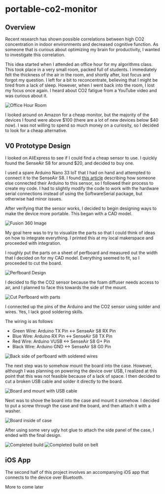 # portable-co2-monitor

## Overview

Recent research has shown possible correlations between high CO2 concentration in indoor environments and decreased cognitive function. As someone that is curious about optimizing my brain for productivity, I wanted to investigate this correlation.

This idea started when I attended an office hour for my algorithms class. This took place in a very small room, packed full of students. I immediately felt the thickness of the air in the room, and shortly after, lost focus and forgot my question. I left for a bit to reconcentrate, believing that I might be tired from a lack of sleep. However, when I went back into the room, I lost my focus once again. I heard about CO2 fatigue from a YouTube video and was curious about it.

![Office Hour Room](docs/images/Office%20Room.jpeg)

I looked around on Amazon for a cheap monitor, but the majority of the devices I found were above $100 (there are a lot of new devices below $40 now). I was not willing to spend so much money on a curiosity, so I decided to look for a cheap alternative.

## V0 Prototype Design

I looked on AliExpress to see if I could find a cheap sensor to use. I quickly found the SenseAir S8 for around $20, and decided to buy one.

I used a spare Arduino Nano 33 IoT that I had on hand and attempted to connect it to the SenseAir S8. I found [this article](https://karlduino.org/CO2monitor/) describing how someone else connected their Arduino to this sensor, so I followed their process to create my code. I had to slightly modify the code to work with the hardware serial connections instead of using the SoftwareSerial package, but otherwise had minor issues.

After verifying that the sensor works, I decided to begin designing ways to make the device more portable. This began with a CAD model.

![Fusion 360 Image](docs/images/Fusion%20360%201.png)

My goal here was to try to visualize the parts so that I could think of ideas on how to integrate everything. I printed this at my local makerspace and proceeded with integration.

I roughly put the parts on a sheet of perfboard and measured out the width that I decided on for my CAD model. Everything seemed to fit, so I proceeded to cut the board.

![Perfboard Design](docs/images/Design%201.jpg)

I decided to flip the CO2 sensor because the foam diffuser needs access to air, and I planned to face this towards the side of the mount.

![Cut Perfboard with parts](docs/images/Design%203.jpg)

I connected up the pins of the Arduino and the CO2 sensor using solder and wires. Yes, I lack good soldering skills.

The wiring is as follows

- Green Wire: Arduino TX Pin <-> SenseAir S8 RX Pin
- Blue Wire: Arduino RX Pin <-> SenseAir S8 TX Pin
- Red Wire: Arduino VUSB <-> SenseAir S8 G+ Pin
- Black Wire: Arduino GND <-> SenseAir S8 G0 Pin

![Back side of perfboard with soldered wires](docs/images/Design%202.jpg)

The next step was to somehow mount the board into the case. However, although I was planning on powering the device over USB, I realized at this point that this was not feasible because of a lack of space. I then decided to cut a broken USB cable and solder it directly to the board.

![Board and mount with USB cable](docs/images/Assembling%201.jpg)

Next was to shove the board into the case and mount it somehow. I decided to put a screw through the case and the board, and then attach it with a washer.

![Board inside of case](docs/images/Assembling%203.jpg)

After using some very ugly hot glue to attach the side panel of the case, I ended with the final design.

![Completed build](docs/images/Final%202.jpg)
![Completed build on belt](docs/images/Final%201.jpg)

## iOS App

The second half of this project involves an accompanying iOS app that connects to the device over Bluetooth.

More to come later